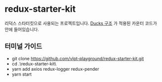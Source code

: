 # redux-starter-kit

리덕스 스타터킷으로 사용되는 프로젝트입니다.
[Ducks 구조](https://velopert.com/3358) 가 적용된 카운터 코드가 안에 들어있습니다.


## 터미널 가이드
* git clone https://github.com/vlpt-playground/redux-starter-kit.git
* cd .\redux-starter-kit\
* yarn add axios redux-logger redux-pender
* yarn start
